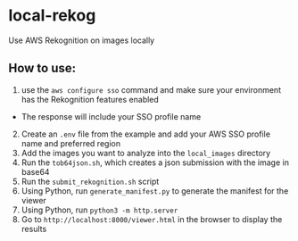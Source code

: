 # local-rekog
Use AWS Rekognition on images locally

## How to use:

1. use the `aws configure sso` command and make sure your environment has the Rekognition features enabled
  - The response will include your SSO profile name
2. Create an `.env` file from the example and add your AWS SSO profile name and preferred region
3. Add the images you want to analyze into the `local_images` directory
4. Run the `tob64json.sh`, which creates a json submission with the image in base64
5. Run the `submit_rekognition.sh` script
6. Using Python, run `generate_manifest.py` to generate the manifest for the viewer
7. Using Python, run `python3 -m http.server`
8. Go to `http://localhost:8000/viewer.html` in the browser to display the results
